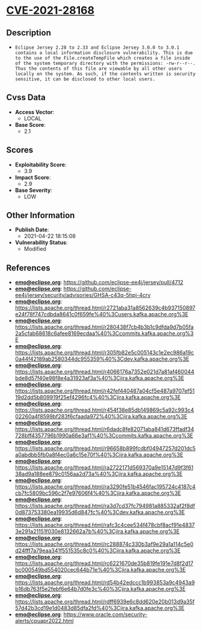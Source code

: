 
# [CVE-2021-28168](https://github.com/eclipse-ee4j/jersey/pull/4712)

## Description

- `Eclipse Jersey 2.28 to 2.33 and Eclipse Jersey 3.0.0 to 3.0.1 contains a local information disclosure vulnerability. This is due to the use of the File.createTempFile which creates a file inside of the system temporary directory with the permissions: -rw-r--r--. Thus the contents of this file are viewable by all other users locally on the system. As such, if the contents written is security sensitive, it can be disclosed to other local users.`

## Cvss Data

- **Access Vector**:
  - LOCAL
- **Base Score**:
  - 2.1

## Scores

- **Exploitability Score**:
  - 3.9
- **Impact Score**:
  - 2.9
- **Base Severity**:
  - LOW

## Other Information

- **Publish Date**:
  - 2021-04-22 18:15:08
- **Vulnerability Status**:
  - Modified

## References

- **emo@eclipse.org**: https://github.com/eclipse-ee4j/jersey/pull/4712
- **emo@eclipse.org**: https://github.com/eclipse-ee4j/jersey/security/advisories/GHSA-c43q-5hpj-4crv
- **emo@eclipse.org**: https://lists.apache.org/thread.html/r2721aba31a8562639c4b937150897e24f78f747cdbda8641c0f659fe%40%3Cusers.kafka.apache.org%3E
- **emo@eclipse.org**: https://lists.apache.org/thread.html/r280438f7cb4b3b1c9dfda9d7b05fa2a5cfab68618c6afee8169ecdaa%40%3Ccommits.kafka.apache.org%3E
- **emo@eclipse.org**: https://lists.apache.org/thread.html/r305fb82e5c005143c1e2ec986a19c0a44f42189ab2580344dc955359%40%3Cdev.kafka.apache.org%3E
- **emo@eclipse.org**: https://lists.apache.org/thread.html/r4066176a7352e021d7a81af460044bde8d57f40e98f8e4a31923af3a%40%3Cjira.kafka.apache.org%3E
- **emo@eclipse.org**: https://lists.apache.org/thread.html/r42fef440487a04cf5e487a9707ef5119d2dd5b809919f25ef4296fc4%40%3Cjira.kafka.apache.org%3E
- **emo@eclipse.org**: https://lists.apache.org/thread.html/r454f38e85db149869c5a92c993c402260a4f8599bf283f6cfaada972%40%3Cjira.kafka.apache.org%3E
- **emo@eclipse.org**: https://lists.apache.org/thread.html/r6dadc8fe82071aba841d673ffadf34728bff4357796b1990a66e3af1%40%3Ccommits.kafka.apache.org%3E
- **emo@eclipse.org**: https://lists.apache.org/thread.html/r96658b899fcdbf04947257d201dc5a0abdbb5fb0a8f4ec0a6c15e70f%40%3Cjira.kafka.apache.org%3E
- **emo@eclipse.org**: https://lists.apache.org/thread.html/ra2722171d569370a9e15147d9f3f6138ad9a188ee879c0156aa2d73a%40%3Cjira.kafka.apache.org%3E
- **emo@eclipse.org**: https://lists.apache.org/thread.html/ra3290fe51b4546fac195724c4187c4cb7fc5809bc596c2f7e97606f4%40%3Cjira.kafka.apache.org%3E
- **emo@eclipse.org**: https://lists.apache.org/thread.html/ra3d7cd37fc794981a885332af2f8df0d873753380ea19935d6d847fc%40%3Cdev.kafka.apache.org%3E
- **emo@eclipse.org**: https://lists.apache.org/thread.html/rafc3c4cee534f478cbf8acf91e48373e291a21151f030e8132662a7b%40%3Cjira.kafka.apache.org%3E
- **emo@eclipse.org**: https://lists.apache.org/thread.html/rc288874c330b3af9e29a1a114c5e0d24fff7a79eaa341f551535c8c0%40%3Cjira.kafka.apache.org%3E
- **emo@eclipse.org**: https://lists.apache.org/thread.html/rc6221670de35b819fe191e7d8f2d17bc000549bd554020cec644b71e%40%3Cjira.kafka.apache.org%3E
- **emo@eclipse.org**: https://lists.apache.org/thread.html/rd54b42edccc1b993853a9c4943a9b16db763f5e2febf6e64b7d0fe3c%40%3Cjira.kafka.apache.org%3E
- **emo@eclipse.org**: https://lists.apache.org/thread.html/rdff6939e6c8dd620e20b013d9a35f57d42b3cd19e1d0483d85dfa2fd%40%3Cjira.kafka.apache.org%3E
- **emo@eclipse.org**: https://www.oracle.com/security-alerts/cpuapr2022.html
